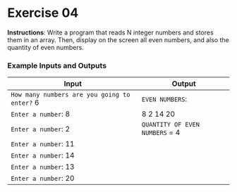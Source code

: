 # Exercise 04
**Instructions**: Write a program that reads N integer numbers and stores them in an array. Then, display on the screen all even numbers, and also the quantity of even numbers.

### Example Inputs and Outputs

| **Input**                                    | **Output**                     |
|----------------------------------------------|--------------------------------|
| `How many numbers are you going to enter?` 6 | `EVEN NUMBERS`:                |
| `Enter a number`: 8                          | 8 2 14 20                      |
| `Enter a number`: 2                          | `QUANTITY OF EVEN NUMBERS` = 4 |
| `Enter a number`: 11                         |                                |
| `Enter a number`: 14                         |                                |
| `Enter a number`: 13                         |                                |
| `Enter a number`: 20                         |                                |

